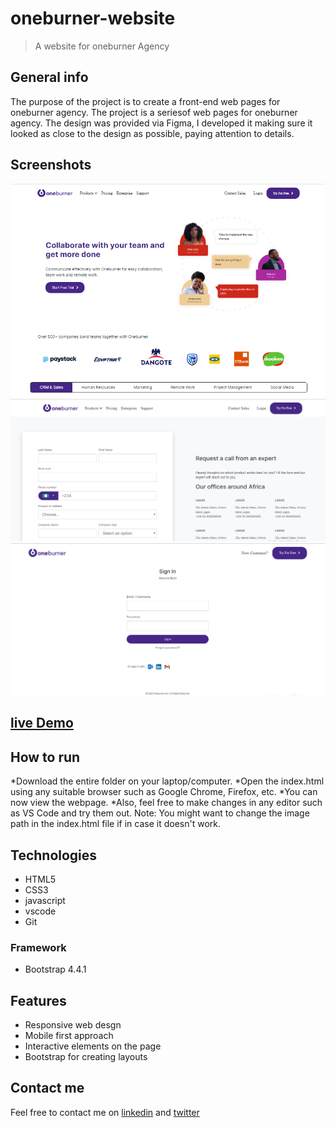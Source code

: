 # oneburner-website
> A website for oneburner Agency

## General info
The purpose of the project is to create a front-end web pages for oneburner agency. The project is a seriesof web pages for oneburner agency. 
The design was provided via Figma, I developed it making sure it looked as close to the design as possible, paying attention to details.

## Screenshots
![oneburner home screenshot](./images/oneburner-home.PNG)
![oneburner contact screenshot](./images/oneburner-contact.PNG)
![oneburner sign-in screenshot](./images/oneburner-signin.PNG)
## [live Demo](https://oneburner-agency.netlify.app)

## How to run
*Download the entire folder on your laptop/computer.
*Open the index.html using any suitable browser such as Google Chrome, Firefox, etc.
*You can now view the webpage.
*Also, feel free to make changes in any editor such as VS Code and try them out.
Note: You might want to change the image path in the index.html file if in case it doesn't work.

## Technologies
* HTML5
* CSS3
* javascript
* vscode
* Git
### Framework
* Bootstrap 4.4.1

## Features
* Responsive web desgn
* Mobile first approach
* Interactive elements on the page
* Bootstrap for creating layouts

## Contact me
Feel free to contact me on [linkedin](https://www.linkedin.com/in/monday-ofem/) and [twitter](https://twitter.com/MondayOfem)
